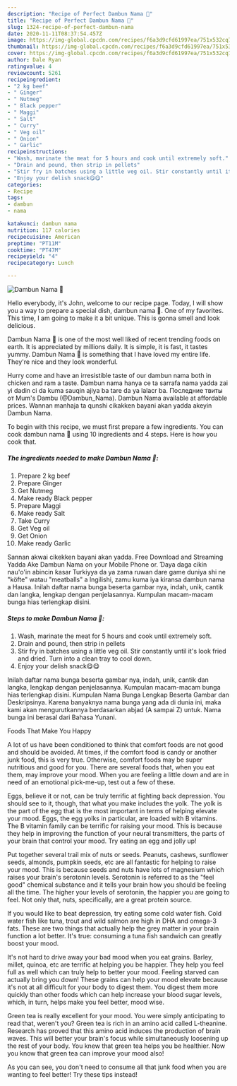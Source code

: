 ```yaml
---
description: "Recipe of Perfect Dambun Nama 🍖"
title: "Recipe of Perfect Dambun Nama 🍖"
slug: 1324-recipe-of-perfect-dambun-nama
date: 2020-11-11T08:37:54.457Z
image: https://img-global.cpcdn.com/recipes/f6a3d9cfd61997ea/751x532cq70/dambun-nama-🍖-recipe-main-photo.jpg
thumbnail: https://img-global.cpcdn.com/recipes/f6a3d9cfd61997ea/751x532cq70/dambun-nama-🍖-recipe-main-photo.jpg
cover: https://img-global.cpcdn.com/recipes/f6a3d9cfd61997ea/751x532cq70/dambun-nama-🍖-recipe-main-photo.jpg
author: Dale Ryan
ratingvalue: 4
reviewcount: 5261
recipeingredient:
- "2 kg beef"
- " Ginger"
- " Nutmeg"
- " Black pepper"
- " Maggi"
- " Salt"
- " Curry"
- " Veg oil"
- " Onion"
- " Garlic"
recipeinstructions:
- "Wash, marinate the meat for 5 hours and cook until extremely soft."
- "Drain and pound, then strip in pellets"
- "Stir fry in batches using a little veg oil. Stir constantly until it&#39;s look fried and dried. Turn into a clean tray to cool down."
- "Enjoy your delish snack😋😋"
categories:
- Recipe
tags:
- dambun
- nama

katakunci: dambun nama 
nutrition: 117 calories
recipecuisine: American
preptime: "PT11M"
cooktime: "PT47M"
recipeyield: "4"
recipecategory: Lunch

---
```



![Dambun Nama 🍖](https://img-global.cpcdn.com/recipes/f6a3d9cfd61997ea/751x532cq70/dambun-nama-🍖-recipe-main-photo.jpg)

Hello everybody, it's John, welcome to our recipe page. Today, I will show you a way to prepare a special dish, dambun nama 🍖. One of my favorites. This time, I am going to make it a bit unique. This is gonna smell and look delicious.

Dambun Nama 🍖 is one of the most well liked of recent trending foods on earth. It is appreciated by millions daily. It is simple, it is fast, it tastes yummy. Dambun Nama 🍖 is something that I have loved my entire life. They're nice and they look wonderful.

Hurry come and have an irresistible taste of our dambun nama both in chicken and ram a taste. Dambun nama hanya ce ta sarrafa nama yadda zai yi dadin ci da kuma sauqin ajiya ba tare da ya lalacr ba. Последние твиты от Mum&#39;s Dambu (@Dambun_Nama). Dambun Nama available at affordable prices. Wannan manhaja ta qunshi cikakken bayani akan yadda akeyin Dambun Nama.


To begin with this recipe, we must first prepare a few ingredients. You can cook dambun nama 🍖 using 10 ingredients and 4 steps. Here is how you cook that.

<!--inarticleads1-->

##### The ingredients needed to make Dambun Nama 🍖:

1. Prepare 2 kg beef
1. Prepare  Ginger
1. Get  Nutmeg
1. Make ready  Black pepper
1. Prepare  Maggi
1. Make ready  Salt
1. Take  Curry
1. Get  Veg oil
1. Get  Onion
1. Make ready  Garlic


Sannan akwai cikekken bayani akan yadda. Free Download and Streaming Yadda Ake Dambun Nama on your Mobile Phone or. Ɗaya daga cikin nau&#39;o&#39;in abincin ƙasar Turkiyya da ya zama ruwan dare game duniya shi ne &#34;köfte&#34; watau &#34;meatballs&#34; a lngilishi, zamu kuma iya kiransa dambun nama a Hausa. Inilah daftar nama bunga beserta gambar nya, indah, unik, cantik dan langka, lengkap dengan penjelasannya. Kumpulan macam-macam bunga hias terlengkap disini. 

<!--inarticleads2-->

##### Steps to make Dambun Nama 🍖:

1. Wash, marinate the meat for 5 hours and cook until extremely soft.
1. Drain and pound, then strip in pellets
1. Stir fry in batches using a little veg oil. Stir constantly until it&#39;s look fried and dried. Turn into a clean tray to cool down.
1. Enjoy your delish snack😋😋


Inilah daftar nama bunga beserta gambar nya, indah, unik, cantik dan langka, lengkap dengan penjelasannya. Kumpulan macam-macam bunga hias terlengkap disini. Kumpulan Nama Bunga Lengkap Beserta Gambar dan Deskripsinya. Karena banyaknya nama bunga yang ada di dunia ini, maka kami akan mengurutkannya berdasarkan abjad (A sampai Z) untuk. Nama bunga ini berasal dari Bahasa Yunani. 

Foods That Make You Happy


A lot of us have been conditioned to think that comfort foods are not good and should be avoided. At times, if the comfort food is candy or another junk food, this is very true. Otherwise, comfort foods may be super nutritious and good for you. There are several foods that, when you eat them, may improve your mood. When you are feeling a little down and are in need of an emotional pick-me-up, test out a few of these.

Eggs, believe it or not, can be truly terrific at fighting back depression. You should see to it, though, that what you make includes the yolk. The yolk is the part of the egg that is the most important in terms of helping elevate your mood. Eggs, the egg yolks in particular, are loaded with B vitamins. The B vitamin family can be terrific for raising your mood. This is because they help in improving the function of your neural transmitters, the parts of your brain that control your mood. Try eating an egg and jolly up!

Put together several trail mix of nuts or seeds. Peanuts, cashews, sunflower seeds, almonds, pumpkin seeds, etc are all fantastic for helping to raise your mood. This is because seeds and nuts have lots of magnesium which raises your brain's serotonin levels. Serotonin is referred to as the "feel good" chemical substance and it tells your brain how you should be feeling all the time. The higher your levels of serotonin, the happier you are going to feel. Not only that, nuts, specifically, are a great protein source.

If you would like to beat depression, try eating some cold water fish. Cold water fish like tuna, trout and wild salmon are high in DHA and omega-3 fats. These are two things that actually help the grey matter in your brain function a lot better. It's true: consuming a tuna fish sandwich can greatly boost your mood. 

It's not hard to drive away your bad mood when you eat grains. Barley, millet, quinoa, etc are terrific at helping you be happier. They help you feel full as well which can truly help to better your mood. Feeling starved can actually bring you down! These grains can help your mood elevate because it's not at all difficult for your body to digest them. You digest them more quickly than other foods which can help increase your blood sugar levels, which, in turn, helps make you feel better, mood wise.

Green tea is really excellent for your mood. You were simply anticipating to read that, weren't you? Green tea is rich in an amino acid called L-theanine. Research has proved that this amino acid induces the production of brain waves. This will better your brain's focus while simultaneously loosening up the rest of your body. You knew that green tea helps you be healthier. Now you know that green tea can improve your mood also!

As you can see, you don't need to consume all that junk food when you are wanting to feel better! Try  these tips  instead!

